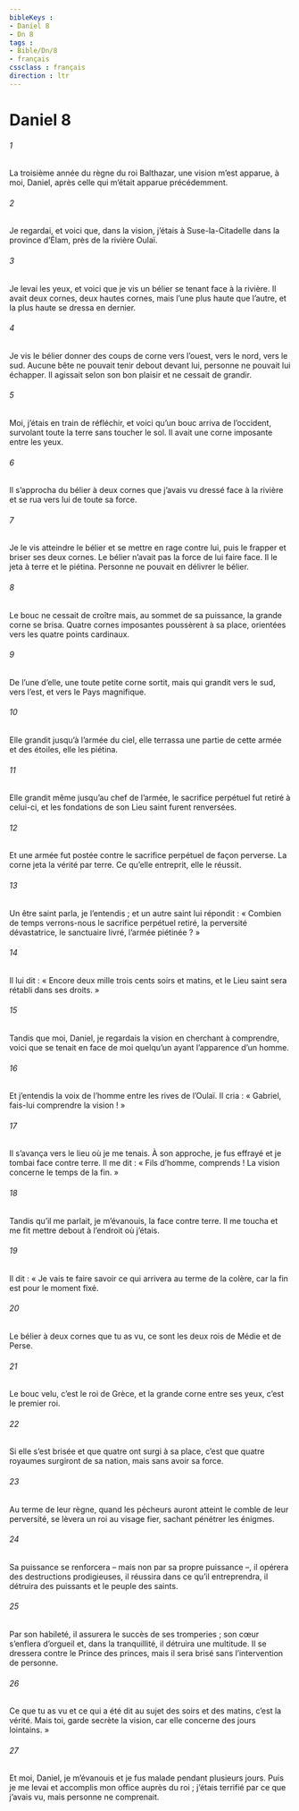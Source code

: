 ```yaml
---
bibleKeys : 
- Daniel 8
- Dn 8
tags : 
- Bible/Dn/8
- français
cssclass : français
direction : ltr
---
```


# Daniel 8

###### 1
La troisième année du règne du roi Balthazar, une vision m’est apparue, à moi, Daniel, après celle qui m’était apparue précédemment.
###### 2
Je regardai, et voici que, dans la vision, j’étais à Suse-la-Citadelle dans la province d’Élam, près de la rivière Oulaï.
###### 3
Je levai les yeux, et voici que je vis un bélier se tenant face à la rivière. Il avait deux cornes, deux hautes cornes, mais l’une plus haute que l’autre, et la plus haute se dressa en dernier.
###### 4
Je vis le bélier donner des coups de corne vers l’ouest, vers le nord, vers le sud. Aucune bête ne pouvait tenir debout devant lui, personne ne pouvait lui échapper. Il agissait selon son bon plaisir et ne cessait de grandir.
###### 5
Moi, j’étais en train de réfléchir, et voici qu’un bouc arriva de l’occident, survolant toute la terre sans toucher le sol. Il avait une corne imposante entre les yeux.
###### 6
Il s’approcha du bélier à deux cornes que j’avais vu dressé face à la rivière et se rua vers lui de toute sa force.
###### 7
Je le vis atteindre le bélier et se mettre en rage contre lui, puis le frapper et briser ses deux cornes. Le bélier n’avait pas la force de lui faire face. Il le jeta à terre et le piétina. Personne ne pouvait en délivrer le bélier.
###### 8
Le bouc ne cessait de croître mais, au sommet de sa puissance, la grande corne se brisa. Quatre cornes imposantes poussèrent à sa place, orientées vers les quatre points cardinaux.
###### 9
De l’une d’elle, une toute petite corne sortit, mais qui grandit vers le sud, vers l’est, et vers le Pays magnifique.
###### 10
Elle grandit jusqu’à l’armée du ciel, elle terrassa une partie de cette armée et des étoiles, elle les piétina.
###### 11
Elle grandit même jusqu’au chef de l’armée, le sacrifice perpétuel fut retiré à celui-ci, et les fondations de son Lieu saint furent renversées.
###### 12
Et une armée fut postée contre le sacrifice perpétuel de façon perverse. La corne jeta la vérité par terre. Ce qu’elle entreprit, elle le réussit.
###### 13
Un être saint parla, je l’entendis ; et un autre saint lui répondit : « Combien de temps verrons-nous le sacrifice perpétuel retiré, la perversité dévastatrice, le sanctuaire livré, l’armée piétinée ? »
###### 14
Il lui dit : « Encore deux mille trois cents soirs et matins, et le Lieu saint sera rétabli dans ses droits. »
###### 15
Tandis que moi, Daniel, je regardais la vision en cherchant à comprendre, voici que se tenait en face de moi quelqu’un ayant l’apparence d’un homme.
###### 16
Et j’entendis la voix de l’homme entre les rives de l’Oulaï. Il cria : « Gabriel, fais-lui comprendre la vision ! »
###### 17
Il s’avança vers le lieu où je me tenais. À son approche, je fus effrayé et je tombai face contre terre. Il me dit : « Fils d’homme, comprends ! La vision concerne le temps de la fin. »
###### 18
Tandis qu’il me parlait, je m’évanouis, la face contre terre. Il me toucha et me fit mettre debout à l’endroit où j’étais.
###### 19
Il dit : « Je vais te faire savoir ce qui arrivera au terme de la colère, car la fin est pour le moment fixé.
###### 20
Le bélier à deux cornes que tu as vu, ce sont les deux rois de Médie et de Perse.
###### 21
Le bouc velu, c’est le roi de Grèce, et la grande corne entre ses yeux, c’est le premier roi.
###### 22
Si elle s’est brisée et que quatre ont surgi à sa place, c’est que quatre royaumes surgiront de sa nation, mais sans avoir sa force.
###### 23
Au terme de leur règne, quand les pécheurs
auront atteint le comble de leur perversité,
se lèvera un roi au visage fier,
sachant pénétrer les énigmes.
###### 24
Sa puissance se renforcera
– mais non par sa propre puissance –,
il opérera des destructions prodigieuses,
il réussira dans ce qu’il entreprendra,
il détruira des puissants
et le peuple des saints.
###### 25
Par son habileté, il assurera le succès de ses tromperies ;
son cœur s’enflera d’orgueil
et, dans la tranquillité, il détruira une multitude.
Il se dressera contre le Prince des princes,
mais il sera brisé sans l’intervention de personne.
###### 26
Ce que tu as vu et ce qui a été dit
au sujet des soirs et des matins,
c’est la vérité.
Mais toi, garde secrète la vision,
car elle concerne des jours lointains. »
###### 27
Et moi, Daniel, je m’évanouis et je fus malade pendant plusieurs jours. Puis je me levai et accomplis mon office auprès du roi ; j’étais terrifié par ce que j’avais vu, mais personne ne comprenait.
